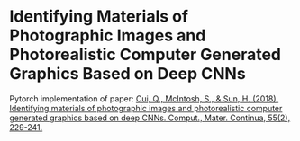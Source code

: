 # Identifying Materials of Photographic Images and Photorealistic Computer Generated Graphics Based on Deep CNNs
Pytorch implementation of paper: 
[Cui, Q., McIntosh, S., & Sun, H. (2018). Identifying materials of photographic images and photorealistic computer generated graphics based on deep CNNs. Comput., Mater. Continua, 55(2), 229-241.][paper]

[paper]: https://cdn.techscience.cn/files/cmc/2018/v55n2/cmc.2018.055.229.pdf
